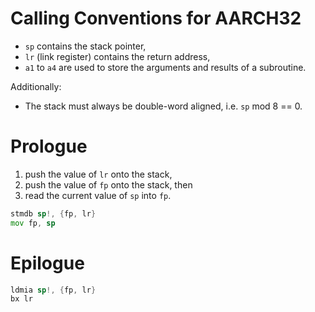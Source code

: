 <!--
     Copyright 2018, Data61
     Commonwealth Scientific and Industrial Research Organisation (CSIRO)
     ABN 41 687 119 230.

     This software may be distributed and modified according to the terms of
     the BSD 2-Clause license. Note that NO WARRANTY is provided.
     See "LICENSE_BSD2.txt" for details.

     @TAG(DATA61_BSD)
-->
# Calling Conventions for AARCH32

* `sp` contains the stack pointer,
* `lr` (link register) contains the return address,
* `a1` to `a4` are used to store the arguments and results of a
  subroutine.

Additionally:

* The stack must always be double-word aligned, i.e. `sp` mod 8 == 0.

# Prologue

1. push the value of `lr` onto the stack,
2. push the value of `fp` onto the stack, then
3. read the current value of `sp` into `fp`.

```asm
stmdb sp!, {fp, lr}
mov fp, sp
```

# Epilogue

```asm
ldmia sp!, {fp, lr}
bx lr
```
